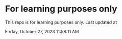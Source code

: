 # For learning purposes only
This repo is for learning purposes only.
Last updated at

Friday, October 27, 2023 11:58:11 AM

